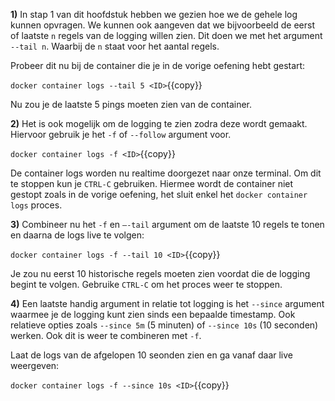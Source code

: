 **1)** In stap 1 van dit hoofdstuk hebben we gezien hoe we de gehele log kunnen opvragen. We kunnen ook aangeven dat we bijvoorbeeld de eerst of laatste `n` regels van de logging willen zien. Dit doen we met het argument `--tail n`. Waarbij de `n` staat voor het aantal regels. 

Probeer dit nu bij de container die je in de vorige oefening hebt gestart:

`docker container logs --tail 5 <ID>`{{copy}}

Nu zou je de laatste 5 pings moeten zien van de container.

**2)** Het is ook mogelijk om de logging te zien zodra deze wordt gemaakt. Hiervoor gebruik je het `-f` of `--follow` argument voor.

`docker container logs -f <ID>`{{copy}}

De container logs worden nu realtime doorgezet naar onze terminal. Om dit te stoppen kun je `CTRL-C` gebruiken. Hiermee wordt de container niet gestopt zoals in de vorige oefening, het sluit enkel het `docker container logs` proces. 

**3)** Combineer nu het `-f` en `–-tail` argument om de laatste 10 regels te tonen en daarna de logs live te volgen:

`docker container logs -f --tail 10 <ID>`{{copy}}

Je zou nu eerst 10 historische regels moeten zien voordat die de logging begint te volgen. Gebruike `CTRL-C` om het proces weer te stoppen.

**4)** Een laatste handig argument in relatie tot logging is het `--since` argument waarmee je de logging kunt zien sinds een bepaalde timestamp. Ook relatieve opties zoals `--since 5m` (5 minuten) of `--since 10s` (10 seconden) werken. Ook dit is weer te combineren met `-f`.

Laat de logs van de afgelopen 10 seonden zien en ga vanaf daar live weergeven:

`docker container logs -f --since 10s <ID>`{{copy}}
